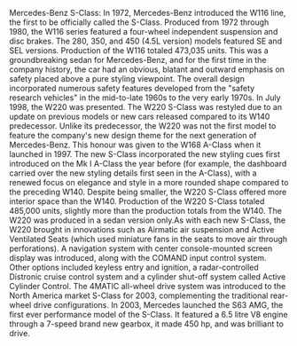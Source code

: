 Mercedes-Benz S-Class: In 1972, Mercedes-Benz introduced the W116 line, the first to be officially called the  S-Class. Produced from 1972 through 1980, the W116 series featured a four-wheel independent suspension and disc brakes. The 280, 350, and 450 (4.5L version) models featured SE and SEL versions. Production of the W116 totaled 473,035 units. This was a groundbreaking sedan for Mercedes-Benz, and for the first time in the company history, the car had an obvious, blatant and outward emphasis on safety placed above a pure styling viewpoint. The overall design incorporated numerous safety features developed from the "safety research vehicles" in the mid-to-late 1960s to the very early 1970s. In July 1998, the W220 was presented. The W220 S-Class was restyled due to an update on previous models or new cars released compared to its W140 predecessor. Unlike its predecessor, the W220 was not the first model to feature the company's new design theme for the next generation of Mercedes-Benz. This honour was given to the W168 A-Class when it launched in 1997. The new S-Class incorporated the new styling cues first introduced on the Mk I A-Class the year before (for example, the dashboard carried over the new styling details first seen in the A-Class), with a renewed focus on elegance and style in a more rounded shape compared to the preceding W140. Despite being smaller, the W220 S-Class offered more interior space than the W140. Production of the W220 S-Class totaled 485,000 units, slightly more than the production totals from the W140. The W220 was produced in a sedan version only.As with each new S-Class, the W220 brought in innovations such as Airmatic air suspension and Active Ventilated Seats (which used miniature fans in the seats to move air through perforations). A navigation system with center console-mounted screen display was introduced, along with the COMAND input control system. Other options included keyless entry and ignition, a radar-controlled Distronic cruise control system and a cylinder shut-off system called Active Cylinder Control. The 4MATIC all-wheel drive system was introduced to the North America market S-Class for 2003, complementing the traditional rear-wheel drive configurations. In 2003, Mercedes launched the S63 AMG, the first ever performance model of the S-Class. It featured a 6.5 litre V8 engine through a 7-speed brand new gearbox, it made 450 hp, and was brilliant to drive.
